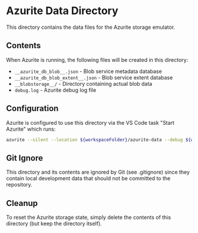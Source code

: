 # Azurite Data Directory

This directory contains the data files for the Azurite storage emulator.

## Contents

When Azurite is running, the following files will be created in this directory:

- `__azurite_db_blob__.json` - Blob service metadata database
- `__azurite_db_blob_extent__.json` - Blob service extent database
- `__blobstorage__/` - Directory containing actual blob data
- `debug.log` - Azurite debug log file

## Configuration

Azurite is configured to use this directory via the VS Code task "Start Azurite" which runs:

```bash
azurite --silent --location ${workspaceFolder}/azurite-data --debug ${workspaceFolder}/azurite-data/debug.log
```

## Git Ignore

This directory and its contents are ignored by Git (see .gitignore) since they contain local development data that should not be committed to the repository.

## Cleanup

To reset the Azurite storage state, simply delete the contents of this directory (but keep the directory itself).
